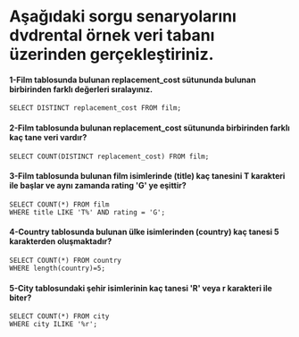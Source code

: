 # Aşağıdaki sorgu senaryolarını dvdrental örnek veri tabanı üzerinden gerçekleştiriniz.

#### 1-Film tablosunda bulunan replacement_cost sütununda bulunan birbirinden farklı değerleri sıralayınız.
```
SELECT DISTINCT replacement_cost FROM film;
```
#### 2-Film tablosunda bulunan replacement_cost sütununda birbirinden farklı kaç tane veri vardır?
```
SELECT COUNT(DISTINCT replacement_cost) FROM film;
```
#### 3-Film tablosunda bulunan film isimlerinde (title) kaç tanesini T karakteri ile başlar ve aynı zamanda rating 'G' ye eşittir?
```
SELECT COUNT(*) FROM film
WHERE title LIKE 'T%' AND rating = 'G';
```
#### 4-Country tablosunda bulunan ülke isimlerinden (country) kaç tanesi 5 karakterden oluşmaktadır?
```
SELECT COUNT(*) FROM country
WHERE length(country)=5;
```
#### 5-City tablosundaki şehir isimlerinin kaç tanesi 'R' veya r karakteri ile biter?
```
SELECT COUNT(*) FROM city 
WHERE city ILIKE '%r';
```